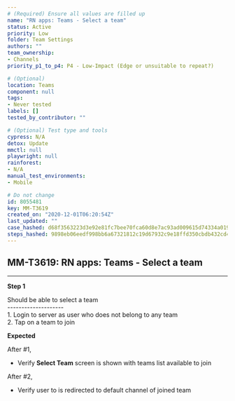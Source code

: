 ```yaml
---
# (Required) Ensure all values are filled up
name: "RN apps: Teams - Select a team"
status: Active
priority: Low
folder: Team Settings
authors: ""
team_ownership: 
- Channels
priority_p1_to_p4: P4 - Low-Impact (Edge or unsuitable to repeat?)

# (Optional)
location: Teams
component: null
tags:
- Never tested
labels: []
tested_by_contributor: ""

# (Optional) Test type and tools
cypress: N/A
detox: Update
mmctl: null
playwright: null
rainforest: 
- N/A
manual_test_environments:
- Mobile

# Do not change
id: 8055481
key: MM-T3619
created_on: "2020-12-01T06:20:54Z"
last_updated: ""
case_hashed: d68f3563223d3e92e81fc7bee70fca60d8e7ac93ad009615d74334a0193db1a0e66375476b9af38b7e2d8ec633d84fdf
steps_hashed: 9898eb06eedf998bb6a67321812c19d67932c9e18ffd350cbdb432cd4fd2b42dee33b3f79ba9d64d8260fbfcc98b5b9b
---
```


<!-- (Auto-generated) Based on frontmatter's "key" and "name" -->

## MM-T3619: RN apps: Teams - Select a team

---

**Step 1**

Should be able to select a team\
\--------------------\
1\. Login to server as user who does not belong to any team\
2\. Tap on a team to join

**Expected**

After #1,

- Verify **Select Team** screen is shown with teams list available to join

After #2,

- Verify user to is redirected to default channel of joined team
